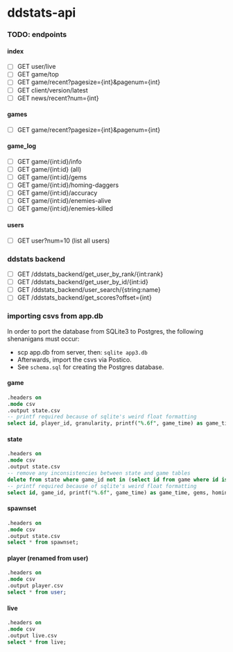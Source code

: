 # ddstats-api

### TODO: endpoints

#### index
- [ ] GET user/live
- [ ] GET game/top
- [ ] GET game/recent?pagesize={int}&pagenum={int}
- [ ] GET client/version/latest
- [ ] GET news/recent?num={int}

#### games
- [ ] GET game/recent?pagesize={int}&pagenum={int}

#### game_log
- [ ] GET game/{int:id}/info
- [ ] GET game/{int:id} (all)
- [ ] GET game/{int:id}/gems
- [ ] GET game/{int:id}/homing-daggers
- [ ] GET game/{int:id}/accuracy
- [ ] GET game/{int:id}/enemies-alive
- [ ] GET game/{int:id}/enemies-killed

#### users
- [ ] GET user?num=10 (list all users)

### ddstats backend
- [ ] GET /ddstats_backend/get_user_by_rank/{int:rank}
- [ ] GET /ddstats_backend/get_user_by_id/{int:id}
- [ ] GET /ddstats_backend/user_search/{string:name}
- [ ] GET /ddstats_backend/get_scores?offset={int}

### importing csvs from app.db
In order to port the database from SQLite3 to Postgres, the following shenanigans must occur:
- scp app.db from server, then: `sqlite app3.db`
- Afterwards, import the csvs via Postico.
- See `schema.sql` for creating the Postgres database.

#### game
```sql
.headers on
.mode csv
.output state.csv
-- printf required because of sqlite's weird float formatting
select id, player_id, granularity, printf("%.6f", game_time) as game_time, death_type, gems, homing_daggers, daggers_fired, daggers_hit, enemies_alive, enemies_killed, time_stamp, replay_player_id, survival_hash, version, printf("%.6f", level_two_time) as level_two_time, printf("%.6f", level_three_time) as level_three_time, printf("%.6f", level_four_time) as level_four_time, printf("%.6f", homing_daggers_max_time) as homing_daggers_max_time, printf("%.6f", enemies_alive_max_time) as enemies_alive_max_time, homing_daggers_max, enemies_alive_max from game;
```

#### state
```sql
.headers on
.mode csv
.output state.csv
-- remove any inconsistencies between state and game tables
delete from state where game_id not in (select id from game where id is not null);
-- printf required because of sqlite's weird float formatting
select id, game_id, printf("%.6f", game_time) as game_time, gems, homing_daggers, daggers_hit, daggers_fired, enemies_alive, enemies_killed from state;
```

#### spawnset
```sql
.headers on
.mode csv
.output state.csv
select * from spawnset;
```

#### player (renamed from user)
```sql
.headers on
.mode csv
.output player.csv
select * from user;
```

#### live
```sql
.headers on
.mode csv
.output live.csv
select * from live;
```